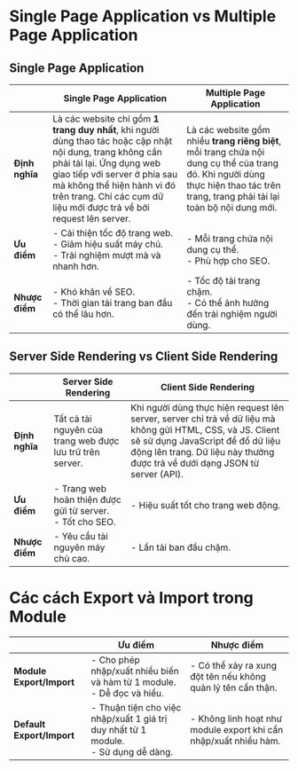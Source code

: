 # Single Page Application vs Multiple Page Application

## Single Page Application

|                | Single Page Application                                                                                                                                                                                                                                                      | Multiple Page Application                                                                                                                                                          |
| -------------- | ---------------------------------------------------------------------------------------------------------------------------------------------------------------------------------------------------------------------------------------------------------------------------- | ---------------------------------------------------------------------------------------------------------------------------------------------------------------------------------- |
| **Định nghĩa** | Là các website chỉ gồm **1 trang duy nhất**, khi người dùng thao tác hoặc cập nhật nội dung, trang không cần phải tải lại. Ứng dụng web giao tiếp với server ở phía sau mà không thể hiện hành vi đó trên trang. Chỉ các cụm dữ liệu mới được trả về bởi request lên server. | Là các website gồm nhiều **trang riêng biệt**, mỗi trang chứa nội dung cụ thể của trang đó. Khi người dùng thực hiện thao tác trên trang, trang phải tải lại toàn bộ nội dung mới. |
| **Ưu điểm**    | - Cải thiện tốc độ trang web.<br> - Giảm hiệu suất máy chủ.<br> - Trải nghiệm mượt mà và nhanh hơn.                                                                                                                                                                          | - Mỗi trang chứa nội dung cụ thể.<br> - Phù hợp cho SEO.                                                                                                                           |
| **Nhược điểm** | - Khó khăn về SEO.<br> - Thời gian tải trang ban đầu có thể lâu hơn.                                                                                                                                                                                                         | - Tốc độ tải trang chậm.<br> - Có thể ảnh hưởng đến trải nghiệm người dùng.                                                                                                        |

## Server Side Rendering vs Client Side Rendering

|                | Server Side Rendering                                         | Client Side Rendering                                                                                                                                                                                                           |
| -------------- | ------------------------------------------------------------- | ------------------------------------------------------------------------------------------------------------------------------------------------------------------------------------------------------------------------------- |
| **Định nghĩa** | Tất cả tài nguyên của trang web được lưu trữ trên server.     | Khi người dùng thực hiện request lên server, server chỉ trả về dữ liệu mà không gửi HTML, CSS, và JS. Client sẽ sử dụng JavaScript để đổ dữ liệu động lên trang. Dữ liệu này thường được trả về dưới dạng JSON từ server (API). |
| **Ưu điểm**    | - Trang web hoàn thiện được gửi từ server.<br> - Tốt cho SEO. | - Hiệu suất tốt cho trang web động.                                                                                                                                                                                             |
| **Nhược điểm** | - Yêu cầu tài nguyên máy chủ cao.                             | - Lần tải ban đầu chậm.                                                                                                                                                                                                         |

# Các cách Export và Import trong Module

|                           | Ưu điểm                                                                                 | Nhược điểm                                                       |
| ------------------------- | --------------------------------------------------------------------------------------- | ---------------------------------------------------------------- |
| **Module Export/Import**  | - Cho phép nhập/xuất nhiều biến và hàm từ 1 module. <br> - Dễ đọc và hiểu.              | - Có thể xảy ra xung đột tên nếu không quản lý tên cẩn thận.     |
| **Default Export/Import** | - Thuận tiện cho việc nhập/xuất 1 giá trị duy nhất từ 1 module. <br> - Sử dụng dễ dàng. | - Không linh hoạt như module export khi cần nhập/xuất nhiều hàm. |
